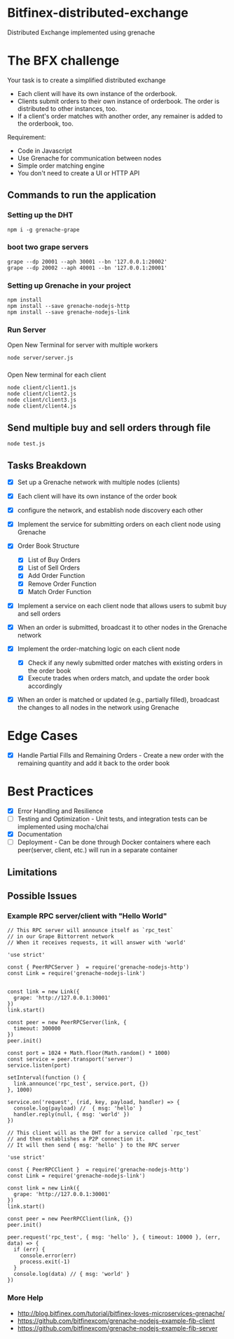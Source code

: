 # Bitfinex-distributed-exchange
Distributed Exchange implemented using grenache

# The BFX challenge
Your task is to create a simplified distributed exchange

* Each client will have its own instance of the orderbook.
* Clients submit orders to their own instance of orderbook. The order is distributed to other instances, too.
* If a client's order matches with another order, any remainer is added to the orderbook, too.

Requirement:
* Code in Javascript
* Use Grenache for communication between nodes
* Simple order matching engine
* You don't need to create a UI or HTTP API

## Commands to run the application

### Setting up the DHT
```
npm i -g grenache-grape
```

### boot two grape servers
```
grape --dp 20001 --aph 30001 --bn '127.0.0.1:20002'
grape --dp 20002 --aph 40001 --bn '127.0.0.1:20001'
```

### Setting up Grenache in your project

```
npm install
npm install --save grenache-nodejs-http
npm install --save grenache-nodejs-link
```


### Run Server
Open New Terminal for server with multiple workers
```
node server/server.js
```

###
Open New terminal for each client
```
node client/client1.js
node client/client2.js
node client/client3.js
node client/client4.js
```

## Send multiple buy and sell orders through file
```
node test.js
```

## Tasks Breakdown
- [x] Set up a Grenache network with multiple nodes (clients)
- [x] Each client will have its own instance of the order book
- [x] configure the network, and establish node discovery each other
- [x] Implement the service for submitting orders on each client node using Grenache
- [x] Order Book Structure 
    - [x] List of Buy Orders
    - [x] List of Sell Orders
    - [x] Add Order Function 
    - [x] Remove Order Function
    - [x] Match Order Function 
- [x] Implement a service on each client node that allows users to submit buy and sell orders
- [x] When an order is submitted, broadcast it to other nodes in the Grenache network
- [x] Implement the order-matching logic on each client node
    - [x] Check if any newly submitted order matches with existing orders in the order book
    - [x] Execute trades when orders match, and update the order book accordingly
- [x] When an order is matched or updated (e.g., partially filled), broadcast the changes to all nodes in the network using Grenache


# Edge Cases
- [x] Handle Partial Fills and Remaining Orders - Create a new order with the remaining quantity and add it back to the order book

# Best Practices
- [x] Error Handling and Resilience
- [ ] Testing and Optimization - Unit tests, and integration tests can be implemented using mocha/chai
- [x] Documentation 
- [ ] Deployment - Can be done through Docker containers where each peer(server, client, etc.) will run in a separate container

## Limitations


## Possible Issues



### Example RPC server/client with "Hello World"

```
// This RPC server will announce itself as `rpc_test`
// in our Grape Bittorrent network
// When it receives requests, it will answer with 'world'

'use strict'

const { PeerRPCServer }  = require('grenache-nodejs-http')
const Link = require('grenache-nodejs-link')


const link = new Link({
  grape: 'http://127.0.0.1:30001'
})
link.start()

const peer = new PeerRPCServer(link, {
  timeout: 300000
})
peer.init()

const port = 1024 + Math.floor(Math.random() * 1000)
const service = peer.transport('server')
service.listen(port)

setInterval(function () {
  link.announce('rpc_test', service.port, {})
}, 1000)

service.on('request', (rid, key, payload, handler) => {
  console.log(payload) //  { msg: 'hello' }
  handler.reply(null, { msg: 'world' })
})

```

```
// This client will as the DHT for a service called `rpc_test`
// and then establishes a P2P connection it.
// It will then send { msg: 'hello' } to the RPC server

'use strict'

const { PeerRPCClient }  = require('grenache-nodejs-http')
const Link = require('grenache-nodejs-link')

const link = new Link({
  grape: 'http://127.0.0.1:30001'
})
link.start()

const peer = new PeerRPCClient(link, {})
peer.init()

peer.request('rpc_test', { msg: 'hello' }, { timeout: 10000 }, (err, data) => {
  if (err) {
    console.error(err)
    process.exit(-1)
  }
  console.log(data) // { msg: 'world' }
})
```

### More Help

 - http://blog.bitfinex.com/tutorial/bitfinex-loves-microservices-grenache/
 - https://github.com/bitfinexcom/grenache-nodejs-example-fib-client
 - https://github.com/bitfinexcom/grenache-nodejs-example-fib-server


